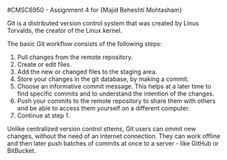 #CMSC6950 - Assignment 4 for {Majid Beheshti Mohtasham}

Git is a distributed version control system that was created by Linus Torvalds, the creator of the Linux kernel.

The basic Git workflow consists of the following steps:
1. Pull changes from the remote repository.
2. Create or edit files.
3. Add the new or changed files to the staging area.
4. Store your changes in the git database, by making a commit.
5. Choose an informative commit message. This helps at a later time to find specific commits and to understand 
the intention of the changes.
6. Push your commits to the remote repository to share them with others and be able to access them yourself on a 
different computer.
7. Continue at step 1.

Unlike centralized version control sttems, Git users can ommit new changes, without the need of an internet 
connection. They can work offline and then later push batches of commits at once to a server - like GitHub or 
BitBucket.
